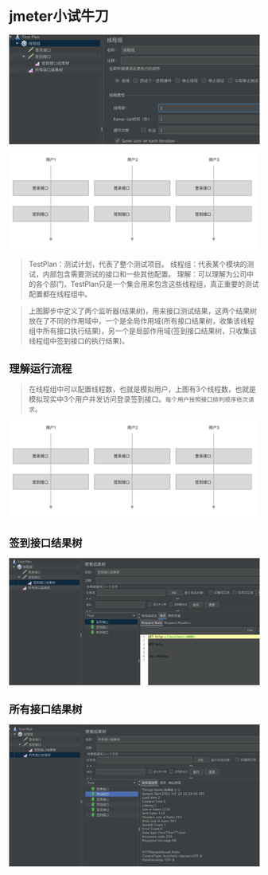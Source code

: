 # jmeter小试牛刀

![image-20210423222404280](media/001-jmeter小试牛刀/image-20210423222404280.png)

<img src="media/001-jmeter小试牛刀/image-20210423223216551.png" width='500'>

> TestPlan：测试计划，代表了整个测试项目。
> 线程组：代表某个模块的测试，内部包含需要测试的接口和一些其他配置。
> 理解：可以理解为公司中的各个部门，TestPlan只是一个集合用来包含这些线程组，真正重要的测试配置都在线程组中。

> 上图脚步中定义了两个监听器(结果树)，用来接口测试结果，这两个结果树放在了不同的作用域中，一个是全局作用域(所有接口结果树，收集该线程组中所有接口执行结果)，另一个是局部作用域(签到接口结果树，只收集该线程组中签到接口的执行结果)。



## 理解运行流程

> 在线程组中可以配置线程数，也就是模拟用户，上图有3个线程数，也就是模拟现实中3个用户并发访问登录签到接口。`每个用户按照接口排列顺序依次请求`。

<img src="media/001-jmeter小试牛刀/image-20210423223216551.png" width='500'>

## 签到接口结果树

![image-20210423223942201](media/001-jmeter小试牛刀/image-20210423223942201.png)



## 所有接口结果树

![image-20210423224009826](media/001-jmeter小试牛刀/image-20210423224009826.png)

